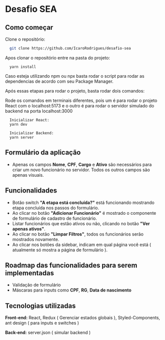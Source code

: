 
# Desafio SEA
## Como começar

Clone o repositório:

```bash
  git clone https://github.com/IcaroRodrigues/desafio-sea
```
    
Apos clonar o repositório entre na pasta do projeto:

```
  yarn install
```

Caso esteja utilizando npm ou npx basta rodar o script para rodar as dependencias de acordo com seu Package Manager.

Após essas etapas para rodar o projeto, basta rodar dois comandos:

Rode os comandos em terminais diferentes, pois um é para rodar o projeto React com o localhost:5173 e o outro é para rodar o servidor simulado do backend na porta localhost:3000

```
  Inicializar React:
  yarn dev
```

```
  Inicializar Backend:
  yarn server
```
## Formulário da aplicação
- Apenas os campos **Nome**, **CPF**, **Cargo** e **Ativo** são necessários para criar um novo funcionário no servidor. Todos os outros campos são apenas visuais.

## Funcionalidades
- Botão switch **"A etapa está concluída?"** está funcionando mostrando etapa concluída nos passos do formulário.
- Ao clicar no botão **"Adicionar Funcionário"** é mostrado o componente de formulário de cadastro de funcionário.
- Listar funcionários que estão ativos ou não, clicando no botão **"Ver apenas ativos"**.
- Ao clicar no botão **"Limpar Filtros"**, todos os funcionários serão mostrados novamente.
- Ao clicar nos botões da sidebar, indicam em qual página você está ( atualmente só mostra a página de formulário ).

## Roadmap das funcionalidades para serem implementadas
- Validação de formulário
- Máscaras para inputs como **CPF**, **RG**, **Data de nascimento**
## Tecnologias utilizadas

**Front-end:** React, Redux ( Gerenciar estados globais ), Styled-Components, ant design ( para inputs e switches )

**Back-end:** server.json ( simular backend )

